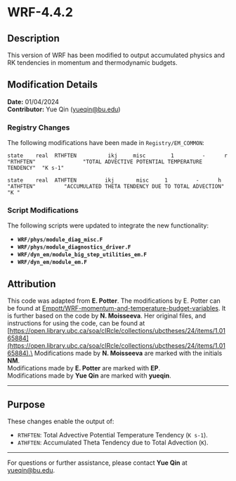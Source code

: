 # WRF-4.4.2

## Description

This version of WRF has been modified to output accumulated physics and RK tendencies in momentum and thermodynamic budgets.

## Modification Details

**Date:** 01/04/2024\
**Contributor:** Yue Qin ([yueqin@bu.edu](mailto\:yueqin@bu.edu))

### Registry Changes

The following modifications have been made in `Registry/EM_COMMON`:

```plaintext
state    real  RTHFTEN          ikj     misc        1         -      r        "RTHFTEN"               "TOTAL ADVECTIVE POTENTIAL TEMPERATURE TENDENCY"  "K s-1"

state    real  ATHFTEN         ikj       misc     1         -      h       "ATHFTEN"         "ACCUMULATED THETA TENDENCY DUE TO TOTAL ADVECTION"       "K "
```

### Script Modifications

The following scripts were updated to integrate the new functionality:

- **`WRF/phys/module_diag_misc.F`**
- **`WRF/phys/module_diagnostics_driver.F`**
- **`WRF/dyn_em/module_big_step_utilities_em.F`**
- **`WRF/dyn_em/module_em.F`**

## Attribution

This code was adapted from **E. Potter**. The modifications by E. Potter can be found at [Empott/WRF-momentum-and-temperature-budget-variables](https://github.com/Empott/WRF-momentum-and-temperature-budget-variables). It is further based on the code by **N. Moisseeva**. Her original files, and instructions for using the code, can be found at [https://open.library.ubc.ca/soa/cIRcle/collections/ubctheses/24/items/1.0165884](https://open.library.ubc.ca/soa/cIRcle/collections/ubctheses/24/items/1.0165884).\
Modifications made by **N. Moisseeva** are marked with the initials **NM**.\
Modifications made by **E. Potter** are marked with **EP**.\
Modifications made by **Yue Qin** are marked with **yueqin**.

---

## Purpose

These changes enable the output of:

- `RTHFTEN`: Total Advective Potential Temperature Tendency (`K s-1`).
- `ATHFTEN`: Accumulated Theta Tendency due to Total Advection (`K`).

---

For questions or further assistance, please contact **Yue Qin** at [yueqin@bu.edu](mailto\:yueqin@bu.edu).

